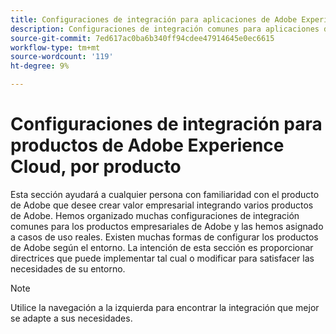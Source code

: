 ```yaml
---
title: Configuraciones de integración para aplicaciones de Adobe Experience Cloud, por producto
description: Configuraciones de integración comunes para aplicaciones de Adobe Experience Cloud organizadas por producto.
source-git-commit: 7ed617ac0ba6b340ff94cdee47914645e0ec6615
workflow-type: tm+mt
source-wordcount: '119'
ht-degree: 9%

---
```



# Configuraciones de integración para productos de Adobe Experience Cloud, por producto

Esta sección ayudará a cualquier persona con familiaridad con el producto de Adobe que desee crear valor empresarial integrando varios productos de Adobe.  Hemos organizado muchas configuraciones de integración comunes para los productos empresariales de Adobe y las hemos asignado a casos de uso reales.  Existen muchas formas de configurar los productos de Adobe según el entorno.  La intención de esta sección es proporcionar directrices que puede implementar tal cual o modificar para satisfacer las necesidades de su entorno.

>[!NOTE]
>
>Utilice la navegación a la izquierda para encontrar la integración que mejor se adapte a sus necesidades.
